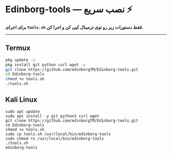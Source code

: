 # Edinborg-tools — نصب سریع ⚡

**برای اجرای `tools.sh` فقط دستورات زیر رو توی ترمینال کپی کن و اجرا کن.**

---

## Termux
```bash
pkg update -y
pkg install git python curl wget -y
git clone https://github.com/edinborgTM/Edinborg-tools.git
cd Edinborg-tools
chmod +x tools.sh
./tools.sh
```
## Kali Linux
```
sudo apt update
sudo apt install -y git python3 curl wget
git clone https://github.com/edinborgTM/Edinborg-tools.git
cd Edinborg-tools
chmod +x tools.sh
sudo cp tools.sh /usr/local/bin/edinborg-tools
sudo chmod +x /usr/local/bin/edinborg-tools
./tools.sh
edinborg-tools
```
